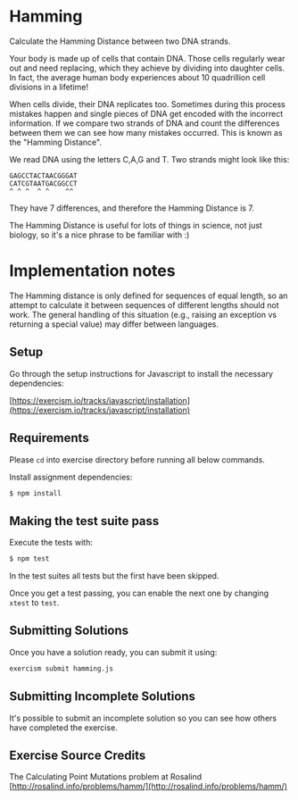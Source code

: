 # Hamming

Calculate the Hamming Distance between two DNA strands.

Your body is made up of cells that contain DNA. Those cells regularly wear out
and need replacing, which they achieve by dividing into daughter cells. In
fact, the average human body experiences about 10 quadrillion cell divisions in
a lifetime!

When cells divide, their DNA replicates too. Sometimes during this process
mistakes happen and single pieces of DNA get encoded with the incorrect
information. If we compare two strands of DNA and count the differences between
them we can see how many mistakes occurred. This is known as the "Hamming
Distance".

We read DNA using the letters C,A,G and T. Two strands might look like this:

    GAGCCTACTAACGGGAT
    CATCGTAATGACGGCCT
    ^ ^ ^  ^ ^    ^^

They have 7 differences, and therefore the Hamming Distance is 7.

The Hamming Distance is useful for lots of things in science, not just biology,
so it's a nice phrase to be familiar with :)

# Implementation notes

The Hamming distance is only defined for sequences of equal length, so
an attempt to calculate it between sequences of different lengths should
not work. The general handling of this situation (e.g., raising an
exception vs returning a special value) may differ between languages.

## Setup

Go through the setup instructions for Javascript to install the necessary
dependencies:

[https://exercism.io/tracks/javascript/installation](https://exercism.io/tracks/javascript/installation)

## Requirements

Please `cd` into exercise directory before running all below commands.

Install assignment dependencies:

```bash
$ npm install
```

## Making the test suite pass

Execute the tests with:

```bash
$ npm test
```

In the test suites all tests but the first have been skipped.

Once you get a test passing, you can enable the next one by changing `xtest` to
`test`.


## Submitting Solutions

Once you have a solution ready, you can submit it using:

```bash
exercism submit hamming.js
```

## Submitting Incomplete Solutions

It's possible to submit an incomplete solution so you can see how others have
completed the exercise.

## Exercise Source Credits

The Calculating Point Mutations problem at Rosalind [http://rosalind.info/problems/hamm/](http://rosalind.info/problems/hamm/)

